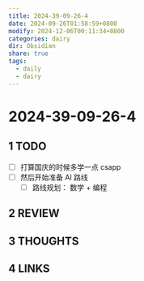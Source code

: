 ```yaml
---
title: 2024-39-09-26-4
date: 2024-09-26T01:58:59+0800
modify: 2024-12-06T00:11:34+0800
categories: dairy
dir: Obsidian
share: true
tags:
  - daily
  - dairy
---
```


# 2024-39-09-26-4

## 1 TODO

- [ ] 打算国庆的时候多学一点 csapp
- [ ] 然后开始准备 AI 路线
	- [ ] 路线规划： 数学 + 编程

## 2 REVIEW

## 3 THOUGHTS

## 4 LINKS